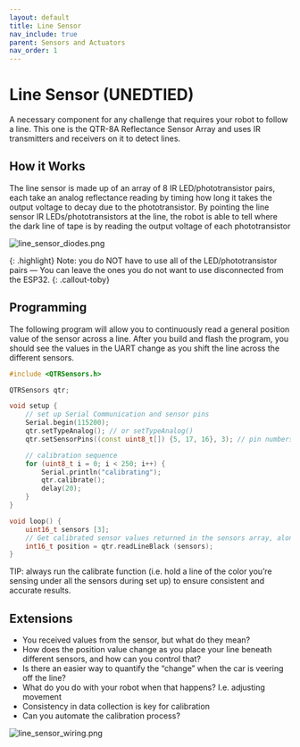 ```yaml
---
layout: default
title: Line Sensor
nav_include: true
parent: Sensors and Actuators
nav_order: 1
---
```


# Line Sensor (UNEDTIED)
A necessary component for any challenge that requires your robot to follow a line. This one is the QTR-8A Reflectance Sensor Array and uses IR transmitters and receivers on it to detect lines.

## How it Works
The line sensor is made up of an array of 8 IR LED/phototransistor pairs, each take an analog reflectance reading by timing how long it takes the output voltage to decay due to the phototransistor. By pointing the line sensor IR LEDs/phototransistors at the line, the robot is able to tell where the dark line of tape is by reading the output voltage of each phototransistor

<img src="{{ '/_assets/images/line_sensor_diodes.png' | prepend: site.baseurl }}" alt="line_sensor_diodes.png">

{: .highlight}
Note: you do NOT have to use all of the LED/phototransistor pairs — You can leave the ones you do not want to use disconnected from the ESP32.
{: .callout-toby}

## Programming
The following program will allow you to continuously read a general position value of the sensor across a line. After you build and flash the program, you should see the values in the UART change as you shift the line across the 
different sensors.

```cpp
#include <QTRSensors.h>

QTRSensors qtr;

void setup {
    // set up Serial Communication and sensor pins
    Serial.begin(115200);
    qtr.setTypeAnalog(); // or setTypeAnalog()
    qtr.setSensorPins((const uint8_t[]) {5, 17, 16}, 3); // pin numbers go in the curly brackets {}, and number of pins goes after

    // calibration sequence
    for (uint8_t i = 0; i < 250; i++) { 
        Serial.println("calibrating");
        qtr.calibrate(); 
        delay(20);
    }
}

void loop() {
    uint16_t sensors [3];
    // Get calibrated sensor values returned in the sensors array, along with the // line position, which will range from 0 to 2000, with 1000 corresponding to // a position under the middle sensor.
    int16_t position = qtr.readLineBlack (sensors);
}

```

TIP: always run the calibrate function (i.e. hold a line of the color you’re sensing under all the sensors during set up) to ensure consistent and accurate results.

## Extensions
* You received values from the sensor, but what do they mean? 
* How does the position value change as you place your line beneath different sensors, and how can you control that? 
* Is there an easier way to quantify the “change” when the car is veering off the line?
* What do you do with your robot when that happens? I.e. adjusting movement
* Consistency in data collection is key for calibration
 * Can you automate the calibration process?


<img src="{{ '/_assets/images/line_sensor_wiring.png' | prepend: site.baseurl }}" alt="line_sensor_wiring.png">
